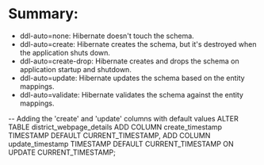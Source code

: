 # Summary:
* ddl-auto=none: Hibernate doesn't touch the schema.
* ddl-auto=create: Hibernate creates the schema, but it's destroyed when the application shuts down.
* ddl-auto=create-drop: Hibernate creates and drops the schema on application startup and shutdown.
* ddl-auto=update: Hibernate updates the schema based on the entity mappings.
* ddl-auto=validate: Hibernate validates the schema against the entity mappings.


-- Adding the 'create' and 'update' columns with default values
ALTER TABLE district_webpage_details
ADD COLUMN create_timestamp TIMESTAMP DEFAULT CURRENT_TIMESTAMP,
ADD COLUMN update_timestamp TIMESTAMP DEFAULT CURRENT_TIMESTAMP ON UPDATE CURRENT_TIMESTAMP;